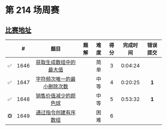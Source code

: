 # 第 214 场周赛

## [比赛地址](https://leetcode-cn.com/contest/weekly-contest-214/)

|  | # | 题目 | 题解 | 难度 | 得分 | 完成时间 | 错误提交 |
| :--: | -- | :--: | -- | :--: | :--: | :--: | :--: |
| ✅ | 1646 | [获取生成数组中的最大值](https://github.com/Mathstarry/Leetcode/tree/master/problems/1646_getMaximumGenerated) | | 简单 | 3 | 0:04:24 | |
| ✅ | 1647 | [字符频次唯一的最小删除次数](https://github.com/Mathstarry/Leetcode/tree/master/problems/1647_minDeletions) | | 中等 | 4 | 0:20:25 | **1** |
| ✅ | 1648 | [销售价值减少的颜色球](https://github.com/Mathstarry/Leetcode/tree/master/problems/1648_maxProfit) | | 中等 | 5 | 0:53:32 | **1** |
| ❎ | 1649 | [通过指令创建有序数组](https://leetcode-cn.com/problems/create-sorted-array-through-instructions/) | | 困难 | 6 | | |
